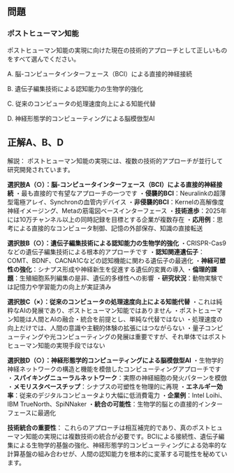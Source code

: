 ## 問題
### ポストヒューマン知能
ポストヒューマン知能の実現に向けた現在の技術的アプローチとして正しいものをすべて選んでください。

A. 脳-コンピュータインターフェース（BCI）による直接的神経接続

B. 遺伝子編集技術による認知能力の生物学的強化

C. 従来のコンピュータの処理速度向上による知能代替

D. 神経形態学的コンピューティングによる脳模倣型AI

## 正解A、B、D

解説：
ポストヒューマン知能の実現には、複数の技術的アプローチが並行して研究開発されています。

**選択肢A（○）：脳-コンピュータインターフェース（BCI）による直接的神経接続**
・最も直接的で有望なアプローチの一つです
・**侵襲的BCI**：Neuralinkの超薄型電極アレイ、Synchronの血管内デバイス
・**非侵襲的BCI**：Kernelの高解像度神経イメージング、Metaの筋電図ベースインターフェース
・**技術進歩**：2025年には10万チャンネル以上の同時記録を目標とする企業が複数存在
・**応用例**：思考による直接的なコンピュータ制御、記憶の外部保存、知識の直接転送

**選択肢B（○）：遺伝子編集技術による認知能力の生物学的強化**
・CRISPR-Cas9などの遺伝子編集技術による根本的アプローチです
・**認知関連遺伝子**：COMT、BDNF、CACNA1Cなどの認知機能に関わる遺伝子の最適化
・**神経可塑性の強化**：シナプス形成や神経新生を促進する遺伝的変異の導入
・**倫理的課題**：生殖細胞系列編集の是非、遺伝的多様性への影響
・**研究状況**：動物実験では記憶力や学習能力の向上が実証済み

**選択肢C（×）：従来のコンピュータの処理速度向上による知能代替**
・これは純粋なAIの発展であり、ポストヒューマン知能ではありません
・ポストヒューマン知能は人間とAIの融合・統合を前提とし、単純な代替ではない
・処理速度の向上だけでは、人間の意識や主観的体験の拡張にはつながらない
・量子コンピューティングや光コンピューティングの発展は重要ですが、それ単体ではポストヒューマン知能の実現手段ではない

**選択肢D（○）：神経形態学的コンピューティングによる脳模倣型AI**
・生物学的神経ネットワークの構造と機能を模倣したコンピューティングアプローチです
・**スパイキングニューラルネットワーク**：実際の神経細胞の発火パターンを模倣
・**メモリスタベースチップ**：シナプスの可塑性を物理的に再現
・**エネルギー効率**：従来のデジタルコンピュータより大幅に低消費電力
・**企業例**：Intel Loihi、IBM TrueNorth、SpiNNaker
・**統合の可能性**：生物学的脳との直接的インターフェースに最適化

**技術統合の重要性**：
これらのアプローチは相互補完的であり、真のポストヒューマン知能の実現には複数技術の統合が必要です。BCIによる接続性、遺伝子編集による生物学的基盤の強化、神経形態学的コンピューティングによる効率的な計算基盤の組み合わせが、人間の認知能力を根本的に変革する可能性を秘めています。 
